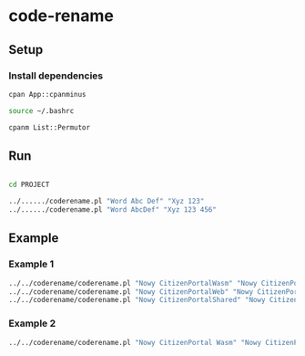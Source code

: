 # code-rename

## Setup

### Install dependencies

```bash
cpan App::cpanminus

source ~/.bashrc

cpanm List::Permutor
```

## Run


```bash

cd PROJECT

../....../coderename.pl "Word Abc Def" "Xyz 123"
../....../coderename.pl "Word AbcDef" "Xyz 123 456"


```

## Example

### Example 1

```bash
../../coderename/coderename.pl "Nowy CitizenPortalWasm" "Nowy CitizenPortal Wasm" && \
../../coderename/coderename.pl "Nowy CitizenPortalWeb" "Nowy CitizenPortal Web" && \
../../coderename/coderename.pl "Nowy CitizenPortalShared" "Nowy CitizenPortal Shared"
```

### Example 2

```bash
../../coderename/coderename.pl "Nowy CitizenPortal Wasm" "Nowy CitizenPortal BlazorWasm" 
```

